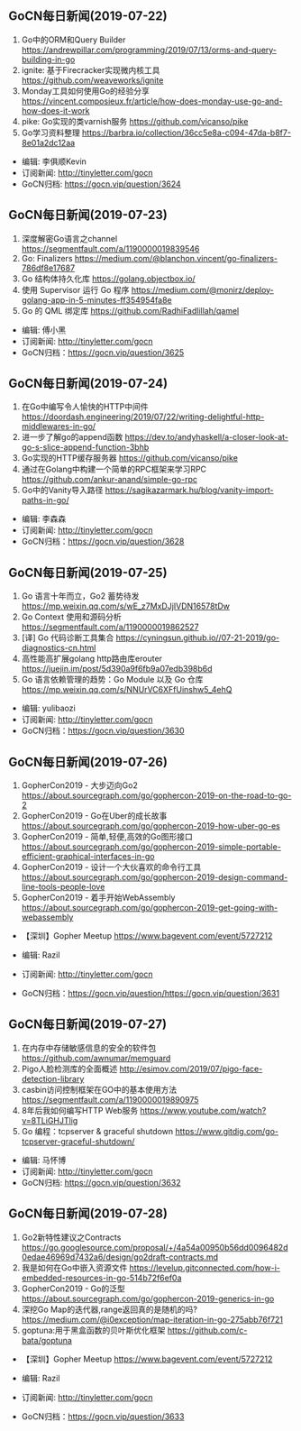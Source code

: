 ## GoCN每日新闻(2019-07-22)

1. Go中的ORM和Query Builder https://andrewpillar.com/programming/2019/07/13/orms-and-query-building-in-go
2. ignite: 基于Firecracker实现微内核工具 https://github.com/weaveworks/ignite
3. Monday工具如何使用Go的经验分享 https://vincent.composieux.fr/article/how-does-monday-use-go-and-how-does-it-work
4. pike: Go实现的类varnish服务 https://github.com/vicanso/pike
5. Go学习资料整理 https://barbra.io/collection/36cc5e8a-c094-47da-b8f7-8e01a2dc12aa

* 编辑: 李俱顺Kevin
* 订阅新闻: http://tinyletter.com/gocn
* GoCN归档: https://gocn.vip/question/3624



## GoCN每日新闻(2019-07-23)

1. 深度解密Go语言之channel https://segmentfault.com/a/1190000019839546
2. Go: Finalizers https://medium.com/@blanchon.vincent/go-finalizers-786df8e17687
3. Go 结构体持久化库 https://golang.objectbox.io/
4. 使用 Supervisor 运行 Go 程序 https://medium.com/@monirz/deploy-golang-app-in-5-minutes-ff354954fa8e
5. Go 的 QML 绑定库 https://github.com/RadhiFadlillah/qamel
* 编辑: 傅小黑 
* 订阅新闻: http://tinyletter.com/gocn
* GoCN归档：https://gocn.vip/question/3625

## GoCN每日新闻(2019-07-24)

1. 在Go中编写令人愉快的HTTP中间件 https://doordash.engineering/2019/07/22/writing-delightful-http-middlewares-in-go/
2. 进一步了解go的append函数 https://dev.to/andyhaskell/a-closer-look-at-go-s-slice-append-function-3bhb
3. Go实现的HTTP缓存服务器 https://github.com/vicanso/pike
4. 通过在Golang中构建一个简单的RPC框架来学习RPC https://github.com/ankur-anand/simple-go-rpc
5. Go中的Vanity导入路径 https://sagikazarmark.hu/blog/vanity-import-paths-in-go/

* 编辑: 李森森
* 订阅新闻: http://tinyletter.com/gocn
* GoCN归档：https://gocn.vip/question/3628


## GoCN每日新闻(2019-07-25)

1. Go 语言十年而立，Go2 蓄势待发 https://mp.weixin.qq.com/s/wE_z7MxDJjIVDN16578tDw
2. Go Context 使用和源码分析 https://segmentfault.com/a/1190000019862527
3. [译] Go 代码诊断工具集合 https://cyningsun.github.io//07-21-2019/go-diagnostics-cn.html
4. 高性能高扩展golang http路由库erouter https://juejin.im/post/5d390a9f6fb9a07edb398b6d
5. Go 语言依赖管理的趋势：Go Module 以及 Go 仓库 https://mp.weixin.qq.com/s/NNUrVC6XFfUinshw5_4ehQ

* 编辑: yulibaozi
* 订阅新闻: http://tinyletter.com/gocn
* GoCN归档：https://gocn.vip/question/3630

## GoCN每日新闻(2019-07-26)

1. GopherCon2019 - 大步迈向Go2 https://about.sourcegraph.com/go/gophercon-2019-on-the-road-to-go-2
2. GopherCon2019 - Go在Uber的成长故事 https://about.sourcegraph.com/go/gophercon-2019-how-uber-go-es
3. GopherCon2019 - 简单,轻便,高效的Go图形接口 https://about.sourcegraph.com/go/gophercon-2019-simple-portable-efficient-graphical-interfaces-in-go
4. GopherCon2019 - 设计一个大伙喜欢的命令行工具 https://about.sourcegraph.com/go/gophercon-2019-design-command-line-tools-people-love
5. GopherCon2019 - 着手开始WebAssembly https://about.sourcegraph.com/go/gophercon-2019-get-going-with-webassembly

* 【深圳】Gopher Meetup https://www.bagevent.com/event/5727212

* 编辑: Razil
* 订阅新闻: http://tinyletter.com/gocn
* GoCN归档：https://gocn.vip/question/https://gocn.vip/question/3631

## GoCN每日新闻(2019-07-27)

1. 在内存中存储敏感信息的安全的软件包 https://github.com/awnumar/memguard
2. Pigo人脸检测库的全面概述 http://esimov.com/2019/07/pigo-face-detection-library
3. casbin访问控制框架在GO中的基本使用方法 https://segmentfault.com/a/1190000019890975
4. 8年后我如何编写HTTP Web服务 https://www.youtube.com/watch?v=8TLiGHJTlig
5. Go 编程：tcpserver & graceful shutdown https://www.gitdig.com/go-tcpserver-graceful-shutdown/

* 编辑: 马怀博 
* 订阅新闻: http://tinyletter.com/gocn
* GoCN归档: https://gocn.vip/question/3632

## GoCN每日新闻(2019-07-28)

1. Go2新特性建议之Contracts https://go.googlesource.com/proposal/+/4a54a00950b56dd0096482d0edae46969d7432a6/design/go2draft-contracts.md
2. 我是如何在Go中嵌入资源文件 https://levelup.gitconnected.com/how-i-embedded-resources-in-go-514b72f6ef0a
3. GopherCon2019 - Go的泛型 https://about.sourcegraph.com/go/gophercon-2019-generics-in-go
4. 深挖Go Map的迭代器,range返回真的是随机的吗? https://medium.com/@i0exception/map-iteration-in-go-275abb76f721
5. goptuna:用于黑盒函数的贝叶斯优化框架 https://github.com/c-bata/goptuna

* 【深圳】Gopher Meetup https://www.bagevent.com/event/5727212

* 编辑: Razil  
* 订阅新闻: http://tinyletter.com/gocn  
* GoCN归档：https://gocn.vip/question/3633
